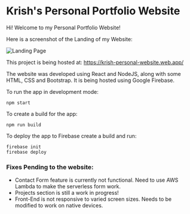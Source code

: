 # Krish's Personal Portfolio Website

Hi! Welcome to my Personal Portfolio Website!

Here is a screenshot of the Landing of my Website:

![Landing Page](https://github.com/Krish-310/Personal-Portfolio-Website/assets/106371197/313c2910-9e46-4673-85d6-a2aa4270c37d)

This project is being hosted at: https://krish-personal-website.web.app/


The website was developed using React and NodeJS, along with some HTML, CSS and Bootstrap. 
It is being hosted using Google Firebase.


To run the app in development mode: 
```console
npm start
```

To create a build for the app:
```console
npm run build
```

To deploy the app to Firebase create a build and run:
```console
firebase init 
firebase deploy
```


### Fixes Pending to the website:
- Contact Form feature is currently not functional. Need to use AWS Lambda to make the serverless form work.
- Projects section is still a work in progress!
- Front-End is not responsive to varied screen sizes. Needs to be modified to work on native devices.



